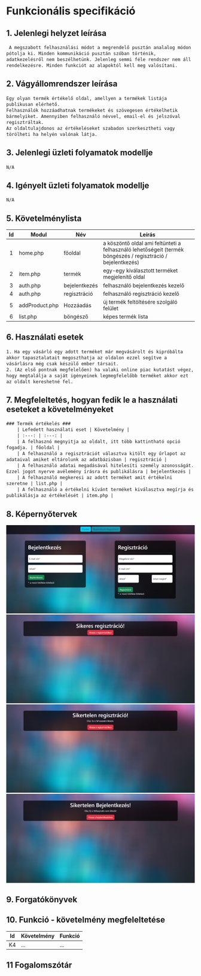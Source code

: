 # Funkcionális specifikáció
## 1. Jelenlegi helyzet leírása
	 A megszabott felhasználási módot a megrendelő pusztán analalog módon pótolja ki. Minden kommunikáció pusztán szóban történik, adatkezelésről nem beszélhetünk. Jelenleg semmi féle rendszer nem áll rendelkezésre. Minden funkciót az alapoktól kell meg valósítani.

## 2. Vágyállomrendszer leírása
	Egy olyan termék értékelő oldal, amellyen a termékek listája publikusan elérhető.
	Felhasználók hozzáadhatnak termékeket és szövegesen értékelhetik bármelyiket. Amennyiben felhasználó névvel, email-el és jelszóval regisztráltak.
	Az oldaltulajdonos az értékeléseket szabadon szerkesztheti vagy törölheti ha helyén valónak látja.

## 3. Jelenlegi üzleti folyamatok modellje
	N/A

## 4. Igényelt üzleti folyamatok modellje
	N/A

## 5. Követelménylista

| Id | Modul | Név | Leírás |
| :---: | --- | --- | --- |
| 1 | home.php | főoldal | a köszöntő oldal ami feltünteti a felhasználó lehetőségeit (termék böngészés / regisztráció / bejelentkezés) |
| 2 | item.php | termék | egy-egy kiválasztott terméket megjelenítő oldal |
| 3 | auth.php | bejelentkezés | felhasználó bejelentkezés kezelő |
| 4 | auth.php | regisztráció | felhasználó regisztráció kezelő |
| 5 | addProduct.php | Hozzáadás | új termék feltöltésére szolgáló felület |
| 6 | list.php | böngésző | képes termék lista |

## 6. Használati esetek
	1. Ha egy vásárló egy adott terméket már megvásárolt és kipróbálta akkor tapasztalatait megoszthatja az oldalon ezzel segítve a vásárlásra még csak készülő ember társait.
	2. (Az első pontnak megfelelően) ha valaki online piac kutatást végez, hogy megtalálja a saját igényeinek legmegfelelőbb terméket akkor ezt az oldalt kereshetné fel.

## 7. Megfeleltetés, hogyan fedik le a használati eseteket a követelményeket
	### Termék értékelés ###
		| Lefedett használati eset | Követelmény |
		| :---: | :---: |
		| A felhasznó megnyitja az oldalt, itt több kattintható opció fogadja. | főoldal |
		| A felhasználó a regisztrációt választva kitölt egy űrlapot az adataival amiket eltárolunk az adatbázisban | regisztráció |
		| A felhasználó adatai megadásával hitelesíti személy azonosságát. Ezzel jogot nyerve avélemény írásra és publikálásra | bejelentkezés |
		| A felhasználó megkeresi az adott terméket amit értékelni szeretne | list.php |
		| A felhasználó a értékelni kívánt terméket kiválasztva megírja és publikálásja az értékelését | item.php | 


## 8. Képernyőtervek

![Regisztrációs lap](../Dokumentáció/Képernyőtervek/Bejelentkezés_és_Regisztráció_Lap.png)
![Sikeres regisztrációs lap](../Dokumentáció/Képernyőtervek/Sikeres_Regisztráció_Lap.png)
![Siketelen regisztrációs lap](../Dokumentáció/Képernyőtervek/Sikertelen_Regisztráció.png)
![Siketelen bejelentkezés lap](../Dokumentáció/Képernyőtervek/Sikertelen_Bejelentkezés_Lap.png)

## 9. Forgatókönyvek

## 10. Funkció - követelmény megfeleltetése

| Id | Követelmény | Funkció |
| :---: | --- | --- |
| K4 | ... | ... |

## 11 Fogalomszótár
